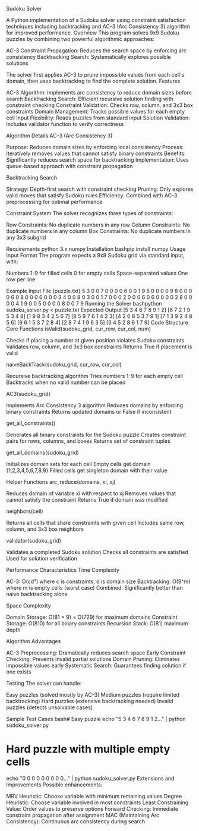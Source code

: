 Sudoku Solver

A Python implementation of a Sudoku solver using constraint satisfaction techniques including backtracking and AC-3 (Arc Consistency 3) algorithm for improved performance.
Overview
This program solves 9x9 Sudoku puzzles by combining two powerful algorithmic approaches:

AC-3 Constraint Propagation: Reduces the search space by enforcing arc consistency
Backtracking Search: Systematically explores possible solutions

The solver first applies AC-3 to prune impossible values from each cell's domain, then uses backtracking to find the complete solution.
Features

AC-3 Algorithm: Implements arc consistency to reduce domain sizes before search
Backtracking Search: Efficient recursive solution finding with constraint checking
Constraint Validation: Checks row, column, and 3x3 box constraints
Domain Management: Tracks possible values for each empty cell
Input Flexibility: Reads puzzles from standard input
Solution Validation: Includes validator function to verify correctness

Algorithm Details
AC-3 (Arc Consistency 3)

Purpose: Reduces domain sizes by enforcing local consistency
Process: Iteratively removes values that cannot satisfy binary constraints
Benefits: Significantly reduces search space for backtracking
Implementation: Uses queue-based approach with constraint propagation

Backtracking Search

Strategy: Depth-first search with constraint checking
Pruning: Only explores valid moves that satisfy Sudoku rules
Efficiency: Combined with AC-3 preprocessing for optimal performance

Constraint System
The solver recognizes three types of constraints:

Row Constraints: No duplicate numbers in any row
Column Constraints: No duplicate numbers in any column
Box Constraints: No duplicate numbers in any 3x3 subgrid

Requirements
python 3.x
numpy
Installation
bashpip install numpy
Usage
Input Format
The program expects a 9x9 Sudoku grid via standard input, with:

Numbers 1-9 for filled cells
0 for empty cells
Space-separated values
One row per line

Example Input File (puzzle.txt)
5 3 0 0 7 0 0 0 0
6 0 0 1 9 5 0 0 0
0 9 8 0 0 0 0 6 0
8 0 0 0 6 0 0 0 3
4 0 0 8 0 3 0 0 1
7 0 0 0 2 0 0 0 6
0 6 0 0 0 0 2 8 0
0 0 0 4 1 9 0 0 5
0 0 0 0 8 0 0 7 9
Running the Solver
bashpython sudoku_solver.py < puzzle.txt
Expected Output
[5 3 4 6 7 8 9 1 2]
[6 7 2 1 9 5 3 4 8]
[1 9 8 3 4 2 5 6 7]
[8 5 9 7 6 1 4 2 3]
[4 2 6 8 5 3 7 9 1]
[7 1 3 9 2 4 8 5 6]
[9 6 1 5 3 7 2 8 4]
[2 8 7 4 1 9 6 3 5]
[3 4 5 2 8 6 1 7 9]
Code Structure
Core Functions
isValid(sudoku_grid, cur_row, cur_col, num)

Checks if placing a number at given position violates Sudoku constraints
Validates row, column, and 3x3 box constraints
Returns True if placement is valid

naiveBackTrack(sudoku_grid, cur_row, cur_col)

Recursive backtracking algorithm
Tries numbers 1-9 for each empty cell
Backtracks when no valid number can be placed

AC3(sudoku_grid)

Implements Arc Consistency 3 algorithm
Reduces domains by enforcing binary constraints
Returns updated domains or False if inconsistent

get_all_constraints()

Generates all binary constraints for the Sudoku puzzle
Creates constraint pairs for rows, columns, and boxes
Returns set of constraint tuples

get_all_domains(sudoku_grid)

Initializes domain sets for each cell
Empty cells get domain {1,2,3,4,5,6,7,8,9}
Filled cells get singleton domain with their value

Helper Functions
arc_reduce(domains, xi, xj)

Reduces domain of variable xi with respect to xj
Removes values that cannot satisfy the constraint
Returns True if domain was modified

neighbors(cell)

Returns all cells that share constraints with given cell
Includes same row, column, and 3x3 box neighbors

validator(sudoku_grid)

Validates a completed Sudoku solution
Checks all constraints are satisfied
Used for solution verification

Performance Characteristics
Time Complexity

AC-3: O(cd³) where c is constraints, d is domain size
Backtracking: O(9^m) where m is empty cells (worst case)
Combined: Significantly better than naive backtracking alone

Space Complexity

Domain Storage: O(81 × 9) = O(729) for maximum domains
Constraint Storage: O(810) for all binary constraints
Recursion Stack: O(81) maximum depth

Algorithm Advantages

AC-3 Preprocessing: Dramatically reduces search space
Early Constraint Checking: Prevents invalid partial solutions
Domain Pruning: Eliminates impossible values early
Systematic Search: Guarantees finding solution if one exists

Testing
The solver can handle:

Easy puzzles (solved mostly by AC-3)
Medium puzzles (require limited backtracking)
Hard puzzles (extensive backtracking needed)
Invalid puzzles (detects unsolvable cases)

Sample Test Cases
bash# Easy puzzle
echo "5 3 4 6 7 8 9 1 2..." | python sudoku_solver.py

# Hard puzzle with multiple empty cells
echo "0 0 0 0 0 0 0 0 0..." | python sudoku_solver.py
Extensions and Improvements
Possible enhancements:

MRV Heuristic: Choose variable with minimum remaining values
Degree Heuristic: Choose variable involved in most constraints
Least Constraining Value: Order values to preserve options
Forward Checking: Immediate constraint propagation after assignment
MAC (Maintaining Arc Consistency): Continuous arc consistency during search
